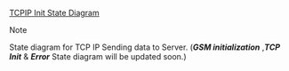 [TCPIP Init State Diagram](Docs/TCPIP_SendData.pdf)

> [!NOTE]
> State diagram for TCP IP Sending data to Server. (***GSM initialization*** ,***TCP Init*** & ***Error*** State diagram will be updated soon.)
